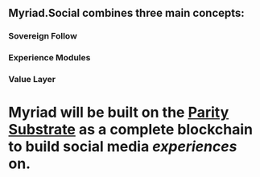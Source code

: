 

## Myriad.Social combines three main concepts:

### Sovereign Follow

### Experience Modules

### Value Layer


# **Myriad will be built on the [Parity Substrate](https://www.parity.io/substrate/) as a complete blockchain to build social media *experiences* on.**
